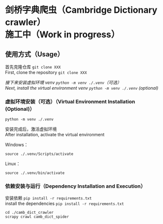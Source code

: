 # 剑桥字典爬虫（Cambridge Dictionary crawler）**施工中（Work in progress）**

## 使用方式（Usage）
首先克隆仓库 `git clone XXX`<br>
First, clone the repository `git clone XXX`<br>

<em>接下来安装虚拟环境 venv `python -m venv ./.venv`（可选）</em><br>
<em>Next, install the virtual environment venv `python -m venv ./.venv` (optional)</em><br>

### 虚拟环境安装（可选）（Virtual Environment Installation (Optional)）
```shell
python -m venv ./.venv
```
安装完成后，激活虚拟环境<br>
After installation, activate the virtual environment<br>

Windows：
```
source ./.venv/Scripts/activate 
```
Linux：
```shell
source ./.venv/bin/activate
```

### 依赖安装与运行（Dependency Installation and Execution）
安装依赖 `pip install -r requirements.txt`<br>
install the dependencies `pip install -r requirements.txt`<br>


```shell
cd ./camb_dict_crawler
scrapy crawl camb_dict_spider
```